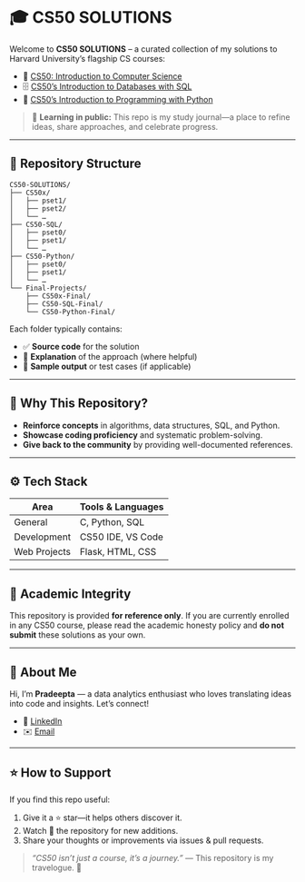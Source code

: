 
# 🎓 CS50 SOLUTIONS

Welcome to **CS50 SOLUTIONS** – a curated collection of my solutions to Harvard University’s flagship CS courses:

- 🧠 [CS50: Introduction to Computer Science](https://cs50.harvard.edu/x/)
- 🗄️ [CS50’s Introduction to Databases with SQL](https://cs50.harvard.edu/sql/)
- 🐍 [CS50’s Introduction to Programming with Python](https://cs50.harvard.edu/python/)

> 🌟 **Learning in public:** This repo is my study journal—a place to refine ideas, share approaches, and celebrate progress.

---

## 📁 Repository Structure

```text
CS50-SOLUTIONS/
├── CS50x/
│   ├── pset1/
│   ├── pset2/
│   └── …
├── CS50-SQL/
│   ├── pset0/
│   ├── pset1/
│   └── …
├── CS50-Python/
│   ├── pset0/
│   ├── pset1/
│   └── …
└── Final-Projects/
    ├── CS50x-Final/
    ├── CS50-SQL-Final/
    └── CS50-Python-Final/
````

Each folder typically contains:

* ✅ **Source code** for the solution
* 📄 **Explanation** of the approach (where helpful)
* 🧪 **Sample output** or test cases (if applicable)

---

## 🧠 Why This Repository?

* **Reinforce concepts** in algorithms, data structures, SQL, and Python.
* **Showcase coding proficiency** and systematic problem-solving.
* **Give back to the community** by providing well-documented references.

---

## ⚙️ Tech Stack

| Area         | Tools & Languages |
| ------------ | ----------------- |
| General      | C, Python, SQL    |
| Development  | CS50 IDE, VS Code |
| Web Projects | Flask, HTML, CSS  |

---

## 📌 Academic Integrity

This repository is provided **for reference only**. If you are currently enrolled in any CS50 course, please read the academic honesty policy and **do not submit** these solutions as your own.

---

## 🙋 About Me

Hi, I’m **Pradeepta** — a data analytics enthusiast who loves translating ideas into code and insights. Let’s connect!

* 💼 [LinkedIn](https://www.linkedin.com/in/pradeeptadey/)
* ✉️ [Email](mailto:pradeeptadey2601@gmail.com)

---

## ⭐ How to Support

If you find this repo useful:

1. Give it a ⭐ star—it helps others discover it.
2. Watch 👀 the repository for new additions.
3. Share your thoughts or improvements via issues & pull requests.

> *“CS50 isn’t just a course, it’s a journey.”* — This repository is my travelogue. 🧭

```

